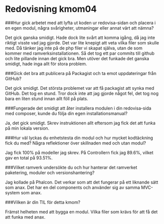 ---
---
Redovisning kmom04
=========================


###Hur gick arbetet med att lyfta ut koden ur redovisa-sidan och placera i en egen modul, några svårigheter, utmaningar eller annat värt att nämna?

Det gick ganska smidigt. Hade dock lite svårt att komma igång, då jag inte riktigt visste vad jag gjorde. Det var lite knepigt att veta vilka filer som skulle med.
Då tänker jag inte på de php filer vi skapat själva, utan de som kommer med ramverksinstallationen.
Så det tog ett par commits till github och lite pillande innan det gick bra.
Men utöver det funkade det ganska smidigt, hade inga allt för stora problem.

###Gick det bra att publicera på Packagist och ta emot uppdateringar från GitHub?

Det gick smidigt.
Det största problemet var att få packagist att synka med GitHub. Det tog en stund.
Tror dock inte att jag gjorde något fel, det tog nog bara en liten stund innan allt föll på plats.

###Fungerade det smidigt att åter installera modulen i din redovisa-sida med composer, kunde du följa din egen installationsmanual?

Ja, det gick smidigt.
Skrev instruktionen allt eftersom jag fick det att funka på min lokala version.

###Hur väl lyckas du enhetstesta din modul och hur mycket kodtäckning fick du med?
Några reflektioner över skillnaden med och utan modul?

Jag fick 100% på modeller jag skrev.
På Controllern fick jag 89.6%, vilket gav en total på 93.51%.

###Vilket ramverk undersökte du och hur hanterar det ramverket paketering, moduler och versionshantering?

Jag kollade på Phalcon. Det verkar som att det fungerar på ett liknande sätt som anax.
Det har en del components och använder sig av samma MVC-system som anax.

###Vilken är din TIL för detta kmom?

Främst helheten med att bygga en modul.
Vilka filer som krävs för att få det att funka med anax.
